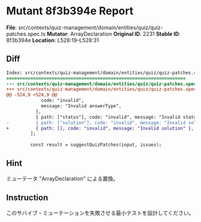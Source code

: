 # Mutant 8f3b394e Report

**File**: src/contexts/quiz-management/domain/entities/quiz/quiz-patches.spec.ts
**Mutator**: ArrayDeclaration
**Original ID**: 2231
**Stable ID**: 8f3b394e
**Location**: L528:19–L528:31

## Diff

```diff
Index: src/contexts/quiz-management/domain/entities/quiz/quiz-patches.spec.ts
===================================================================
--- src/contexts/quiz-management/domain/entities/quiz/quiz-patches.spec.ts	original
+++ src/contexts/quiz-management/domain/entities/quiz/quiz-patches.spec.ts	mutated #2231
@@ -524,9 +524,9 @@
             code: "invalid",
             message: "Invalid answerType",
           },
           { path: ["status"], code: "invalid", message: "Invalid status" },
-          { path: ["solution"], code: "invalid", message: "Invalid solution" },
+          { path: [], code: "invalid", message: "Invalid solution" },
         ];
 
         const result = suggestQuizPatches(input, issues);
```

## Hint

ミューテータ "ArrayDeclaration" による置換。

## Instruction

このサバイブ・ミューテーションを失敗させる最小テストを設計してください。
